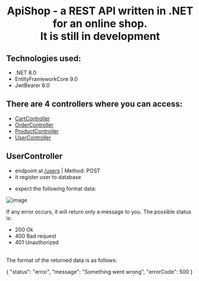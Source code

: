 <h1 align="center">
ApiShop - a REST API written in .NET for an online shop.
</br>
It is still in development
<br>
</h1>

## Technologies used:
* .NET 8.0
* EntityFrameworkCore 9.0
* JwtBearer 8.0


## There are 4 controllers where you can access:
* [CartController](#CartController)
* [OrderController](#OrderController)
* [ProductController](#ProductController)
* [UserController](#UserController)

## UserController
* endpoint at  [/users](#users) | Method: POST
* it register user to database


- expect the following format data:
  
![image](https://github.com/user-attachments/assets/2d34117c-0f2f-4f24-83d6-c2eabe09eb4d)

If any error occurs, it will return only a message to you. The possible status is:
* 200 Ok
* 400 Bad request 
* 401 Unauthorized
</br>
The format of the returned data is as follows:

{
  "status": "error",
  "message": "Something went wrong",
  "errorCode": 500
}

